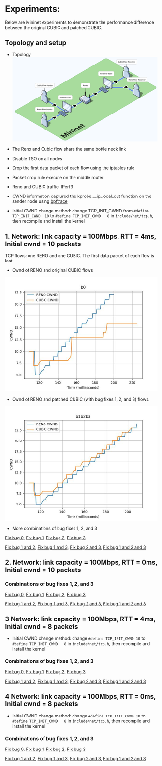 # Experiments:

Below are Mininet experiments to demonstrate the performance difference between the original CUBIC and patched CUBIC.

## Topology and setup

- Topology
![Topology](https://raw.githubusercontent.com/zmrui/tcp_cubic_fix/main/isoflow-export-2024-08-10T15_55_23.611Z.png)

- The Reno and Cubic flow share the same bottle neck link
- Disable TSO on all nodes
- Drop the first data packet of each flow using the iptables rule
- Packet drop rule execute on the middle router
- Reno and CUBIC traffic: IPerf3
- CWND information captured the kprobe:__ip_local_out function on the sender node using [bpftrace](https://github.com/bpftrace/bpftrace)
- Initial CWND change method: change TCP_INIT_CWND from `#define TCP_INIT_CWND	10` to `#define TCP_INIT_CWND	8` in `include/net/tcp.h`, then recompile and install the kernel

## 1. Network: link capacity = 100Mbps, RTT = 4ms, Initial cwnd = 10 packets

TCP flows: one RENO and one CUBIC. The first data packet of each flow is lost

- Cwnd of RENO and original CUBIC flows

![cwnd of RENO and original CUBIC](https://raw.githubusercontent.com/zmrui/tcp_cubic_fix/main/results/Initial%2010%20CWND/First%20group%20RTT%204ms/b0/renocubic_fixb0.jpg)


- Cwnd of RENO and patched CUBIC (with bug fixes 1, 2, and 3) flows.

![Snd_cwnd of RENO and patched CUBIC](https://raw.githubusercontent.com/zmrui/tcp_cubic_fix/main/results/Initial%2010%20CWND/First%20group%20RTT%204ms/b1b2b3/renocubic_fixb1b2b3.jpg)

 
- More combinations of bug fixes 1, 2, and 3

[Fix bug 0](https://github.com/zmrui/tcp_cubic_fix/blob/main/results/Initial%2010%20CWND/First%20group%20RTT%204ms/b0/renocubic_fixb0.jpg),
[Fix bug 1](https://github.com/zmrui/tcp_cubic_fix/blob/main/results/Initial%2010%20CWND/First%20group%20RTT%204ms/b1/renocubic_fixb1.jpg),
[Fix bug 2](https://github.com/zmrui/tcp_cubic_fix/blob/main/results/Initial%2010%20CWND/First%20group%20RTT%204ms/b2/renocubic_fixb2.jpg),
[Fix bug 3](https://github.com/zmrui/tcp_cubic_fix/blob/main/results/Initial%2010%20CWND/First%20group%20RTT%204ms/b3/renocubic_fixb3.jpg)

[Fix bug 1 and 2](https://github.com/zmrui/tcp_cubic_fix/blob/main/results/Initial%2010%20CWND/First%20group%20RTT%204ms/b1b2/renocubic_fixb1b2.jpg),
[Fix bug 1 and 3](https://github.com/zmrui/tcp_cubic_fix/blob/main/results/Initial%2010%20CWND/First%20group%20RTT%204ms/b1b3/renocubic_fixb1b3.jpg),
[Fix bug 2 and 3](https://github.com/zmrui/tcp_cubic_fix/blob/main/results/Initial%2010%20CWND/First%20group%20RTT%204ms/b2b3/renocubic_fixb2b3.jpg),
[Fix bug 1 and 2 and 3](https://github.com/zmrui/tcp_cubic_fix/blob/main/results/Initial%2010%20CWND/First%20group%20RTT%204ms/b1b2b3/renocubic_fixb1b2b3.jpg)

## 2. Network: link capacity = 100Mbps, RTT = 0ms, Initial cwnd = 10 packets

### Combinations of bug fixes 1, 2, and 3

[Fix bug 0](https://github.com/zmrui/tcp_cubic_fix/tree/main/results/Initial%2010%20CWND/Second%20group%20RTT%200ms/b0/renocubic_fixb0.jpg), 
[Fix bug 1](https://github.com/zmrui/tcp_cubic_fix/tree/main/results/Initial%2010%20CWND/Second%20group%20RTT%200ms/b1/renocubic_fixb1.jpg), 
[Fix bug 2](https://github.com/zmrui/tcp_cubic_fix/tree/main/results/Initial%2010%20CWND/Second%20group%20RTT%200ms/b2/renocubic_fixb2.jpg), 
[Fix bug 3](https://github.com/zmrui/tcp_cubic_fix/tree/main/results/Initial%2010%20CWND/Second%20group%20RTT%200ms/b3/renocubic_fixb3.jpg)

[Fix bug 1 and 2](https://github.com/zmrui/tcp_cubic_fix/tree/main/results/Initial%2010%20CWND/Second%20group%20RTT%200ms/b1b2/renocubic_fixb1b2.jpg), 
[Fix bug 1 and 3](https://github.com/zmrui/tcp_cubic_fix/tree/main/results/Initial%2010%20CWND/Second%20group%20RTT%200ms/b1b3/renocubic_fixb1b3.jpg), 
[Fix bug 2 and 3](https://github.com/zmrui/tcp_cubic_fix/tree/main/results/Initial%2010%20CWND/Second%20group%20RTT%200ms/b2b3/renocubic_fixb2b3.jpg), 
[Fix bug 1 and 2 and 3](https://github.com/zmrui/tcp_cubic_fix/tree/main/results/Initial%2010%20CWND/Second%20group%20RTT%200ms/b1b2b3/renocubic_fixb1b2b3.jpg)

## 3 Network: link capacity = 100Mbps, RTT = 4ms, Initial cwnd = 8 packets

- Initial CWND change method: change `#define TCP_INIT_CWND	10` to `#define TCP_INIT_CWND	8` in `include/net/tcp.h`, then recompile and install the kernel
  
### Combinations of bug fixes 1, 2, and 3

[Fix bug 0](https://github.com/zmrui/tcp_cubic_fix/tree/main/results/Initial%208%20CWND/First%20group%20RTT%204ms/b0/renocubic_fixb0.jpg), 
[Fix bug 1](https://github.com/zmrui/tcp_cubic_fix/tree/main/results/Initial%208%20CWND/First%20group%20RTT%204ms/b1/renocubic_fixb1.jpg), 
[Fix bug 2](https://github.com/zmrui/tcp_cubic_fix/tree/main/results/Initial%208%20CWND/First%20group%20RTT%204ms/b2/renocubic_fixb2.jpg), 
[Fix bug 3](https://github.com/zmrui/tcp_cubic_fix/tree/main/results/Initial%208%20CWND/First%20group%20RTT%204ms/b3/renocubic_fixb3.jpg)

[Fix bug 1 and 2](https://github.com/zmrui/tcp_cubic_fix/tree/main/results/Initial%208%20CWND/First%20group%20RTT%204ms/b1b2/renocubic_fixb1b2.jpg), 
[Fix bug 1 and 3](https://github.com/zmrui/tcp_cubic_fix/tree/main/results/Initial%208%20CWND/First%20group%20RTT%204ms/b1b3/renocubic_fixb1b3.jpg), 
[Fix bug 2 and 3](https://github.com/zmrui/tcp_cubic_fix/tree/main/results/Initial%208%20CWND/First%20group%20RTT%204ms/b2b3/renocubic_fixb2b3.jpg), 
[Fix bug 1 and 2 and 3](https://github.com/zmrui/tcp_cubic_fix/tree/main/results/Initial%208%20CWND/First%20group%20RTT%204ms/b1b2b3/renocubic_fixb1b2b3.jpg)

## 4 Network: link capacity = 100Mbps, RTT = 0ms, Initial cwnd = 8 packets

- Initial CWND change method: change `#define TCP_INIT_CWND	10` to `#define TCP_INIT_CWND	8` in `include/net/tcp.h`, then recompile and install the kernel
  
### Combinations of bug fixes 1, 2, and 3

[Fix bug 0](https://github.com/zmrui/tcp_cubic_fix/tree/main/results/Initial%208%20CWND/Second%20group%20RTT%200ms/b0/renocubic_fixb0.jpg), 
[Fix bug 1](https://github.com/zmrui/tcp_cubic_fix/tree/main/results/Initial%208%20CWND/Second%20group%20RTT%200ms/b1/renocubic_fixb1.jpg), 
[Fix bug 2](https://github.com/zmrui/tcp_cubic_fix/tree/main/results/Initial%208%20CWND/Second%20group%20RTT%200ms/b2/renocubic_fixb2.jpg), 
[Fix bug 3](https://github.com/zmrui/tcp_cubic_fix/tree/main/results/Initial%208%20CWND/Second%20group%20RTT%200ms/b3/renocubic_fixb3.jpg)

[Fix bug 1 and 2](https://github.com/zmrui/tcp_cubic_fix/tree/main/results/Initial%208%20CWND/Second%20group%20RTT%200ms/b1b2/renocubic_fixb1b2.jpg), 
[Fix bug 1 and 3](https://github.com/zmrui/tcp_cubic_fix/tree/main/results/Initial%208%20CWND/Second%20group%20RTT%200ms/b1b3/renocubic_fixb1b3.jpg), 
[Fix bug 2 and 3](https://github.com/zmrui/tcp_cubic_fix/tree/main/results/Initial%208%20CWND/Second%20group%20RTT%200ms/b2b3/renocubic_fixb2b3.jpg), 
[Fix bug 1 and 2 and 3](https://github.com/zmrui/tcp_cubic_fix/tree/main/results/Initial%208%20CWND/Second%20group%20RTT%200ms/b1b2b3/renocubic_fixb1b2b3.jpg)
